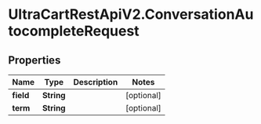 # UltraCartRestApiV2.ConversationAutocompleteRequest

## Properties

Name | Type | Description | Notes
------------ | ------------- | ------------- | -------------
**field** | **String** |  | [optional] 
**term** | **String** |  | [optional] 


